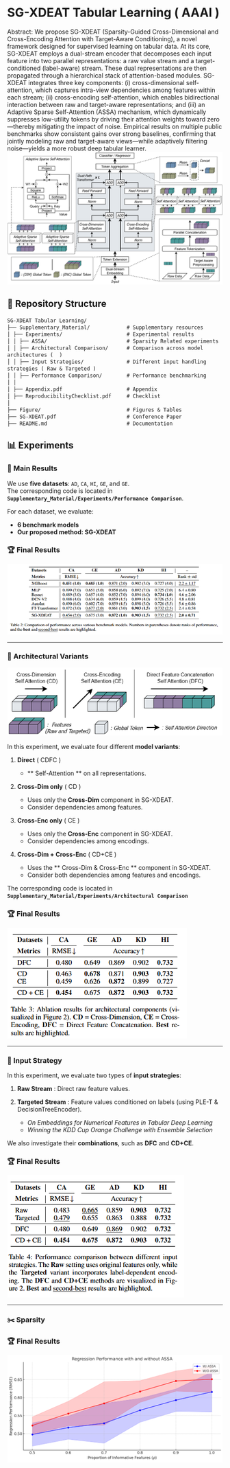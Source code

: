 # SG-XDEAT Tabular Learning ( AAAI )

Abstract: We propose SG-XDEAT (Sparsity-Guided Cross-Dimensional and Cross-Encoding Attention with Target-Aware Conditioning), a novel framework designed for supervised learning on tabular data. At its core, SG-XDEAT employs a dual-stream encoder that decomposes each input feature into two parallel representations: a raw value stream and a target-conditioned (label-aware) stream. These dual representations are then propagated through a hierarchical stack of attention-based modules. SG-XDEAT integrates three key components: (i) cross-dimensional self-attention, which captures intra-view dependencies among features within each stream; (ii) cross-encoding self-attention, which enables bidirectional interaction between raw and target-aware representations; and (iii) an Adaptive Sparse Self-Attention (ASSA) mechanism, which dynamically suppresses low-utility tokens by driving their attention weights toward zero—thereby mitigating the impact of noise. Empirical results on multiple public benchmarks show consistent gains over strong baselines, confirming that jointly modeling raw and target-aware views—while adaptively filtering noise—yields a more robust deep tabular learner.
![](Figure/SG_XDEAT.png)

## 📂 Repository Structure
```
SG-XDEAT Tabular Learning/
├── Supplementary_Material/            # Supplementary resources
│ ├── Experiments/                     # Experimental results
│ │ ├── ASSA/                          # Sparsity Related experiments
│ │ ├── Architectural Comparison/      # Comparison across model architectures (  )
│ │ ├── Input Strategies/              # Different input handling strategies ( Raw & Targeted )
│ │ ├── Performance Comparison/        # Performance benchmarking
│ │
│ ├── Appendix.pdf                     # Appendix
│ ├── ReproducibilityChecklist.pdf     # Checklist
│
├── Figure/                            # Figures & Tables
├── SG-XDEAT.pdf                       # Conference Paper
├── README.md                          # Documentation
```

## 📊 Experiments
### 🔑 Main Results
We use **five datasets**: `AD`, `CA`, `HI`, `GE`, and `GE`.  
The corresponding code is located in **`Supplementary_Material/Experiments/Performance Comparison`**.  

For each dataset, we evaluate:  
- **6 benchmark models**  
- **Our proposed method: SG-XDEAT**

### 🏆 Final Results
![](Figure/Performance.png)

---
### 🔀 Architectural Variants
![](Figure/Ablation_fig.png)

In this experiment, we evaluate four different **model variants**:

1. **Direct**  ( CDFC )
   - ** Self-Attention ** on all representations.

2. **Cross-Dim only**  ( CD )
   - Uses only the **Cross-Dim** component in SG-XDEAT.
   - Consider dependencies among features.

3. **Cross-Enc only**  ( CE )
   - Uses only the **Cross-Enc** component in SG-XDEAT.
   - Consider dependencies among encodings.
  
4. **Cross-Dim + Cross-Enc**  ( CD+CE )
   - Uses the ** Cross-Dim & Cross-Enc ** component in SG-XDEAT.
   - Consider both dependencies among features and encodings.

The corresponding code is located in **`Supplementary_Material/Experiments/Architectural Comparison`**

### 🏆 Final Results
![](Figure/Ablation.png)

---
### 🎯 Input Strategy
In this experiment, we evaluate two types of **input strategies**:

1. **Raw Stream** : Direct raw feature values.  

2. **Targeted Stream** : Feature values conditioned on labels (using PLE-T & DecisionTreeEncoder).
     - *On Embeddings for Numerical Features in Tabular Deep Learning*  
     - *Winning the KDD Cup Orange Challenge with Ensemble Selection*  

We also investigate their **combinations**, such as **DFC** and **CD+CE**.

### 🏆 Final Results
![Input Strategy Results](Figure/Input_Strategy.png)

---
### ✂️ Sparsity


### 🏆 Final Results
![](Figure/ASSA.png)
